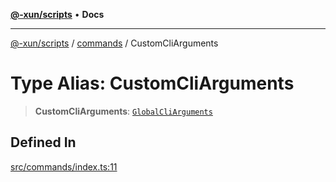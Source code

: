 [**@-xun/scripts**](../../README.md) • **Docs**

---

[@-xun/scripts](../../README.md) / [commands](../README.md) / CustomCliArguments

# Type Alias: CustomCliArguments

> **CustomCliArguments**: [`GlobalCliArguments`](../../configure/type-aliases/GlobalCliArguments.md)

## Defined In

[src/commands/index.ts:11](https://github.com/Xunnamius/xscripts/blob/e9f020c2a756a49be6cdccf55d88b926dd2645e9/src/commands/index.ts#L11)
